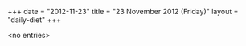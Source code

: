 +++
date = "2012-11-23"
title = "23 November 2012 (Friday)"
layout = "daily-diet"
+++


\<no entries\>
